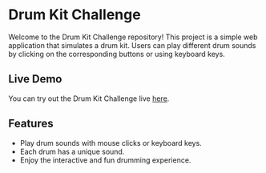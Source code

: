# Drum Kit Challenge

Welcome to the Drum Kit Challenge repository! This project is a simple web application that simulates a drum kit. Users can play different drum sounds by clicking on the corresponding buttons or using keyboard keys.

## Live Demo

You can try out the Drum Kit Challenge live [here](https://christianblackwell.github.io/Drum-Kit-Challenge/).

## Features

- Play drum sounds with mouse clicks or keyboard keys.
- Each drum has a unique sound.
- Enjoy the interactive and fun drumming experience.


